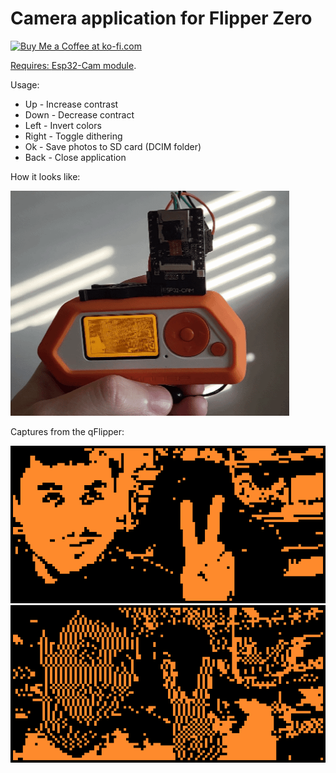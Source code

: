 # Camera application for Flipper Zero
<a href='https://ko-fi.com/Z4urce' target='_blank'><img height='35' style='border:0px;height:46px;' src='https://az743702.vo.msecnd.net/cdn/kofi3.png?v=0' border='0' alt='Buy Me a Coffee at ko-fi.com' />

Requires: [Esp32-Cam module](https://amzn.to/3WMEO0I).

Usage:
- Up - Increase contrast
- Down - Decrease contract
- Left - Invert colors
- Right - Toggle dithering
- Ok - Save photos to SD card (DCIM folder)
- Back - Close application

How it looks like:

![How it looks like](images/3.gif)

Captures from the qFlipper:

![Standard capture](images/1.png)
![With dithering](images/2.png)
